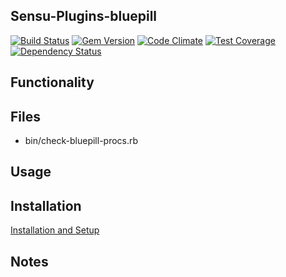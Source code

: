 ## Sensu-Plugins-bluepill

[![Build Status](https://travis-ci.org/sensu-plugins/sensu-plugins-bluepill.svg?branch=master)](https://travis-ci.org/sensu-plugins/sensu-plugins-bluepill)
[![Gem Version](https://badge.fury.io/rb/sensu-plugins-bluepill.svg)](http://badge.fury.io/rb/sensu-plugins-bluepill)
[![Code Climate](https://codeclimate.com/github/sensu-plugins/sensu-plugins-bluepill/badges/gpa.svg)](https://codeclimate.com/github/sensu-plugins/sensu-plugins-bluepill)
[![Test Coverage](https://codeclimate.com/github/sensu-plugins/sensu-plugins-bluepill/badges/coverage.svg)](https://codeclimate.com/github/sensu-plugins/sensu-plugins-bluepill)
[![Dependency Status](https://gemnasium.com/sensu-plugins/sensu-plugins-bluepill.svg)](https://gemnasium.com/sensu-plugins/sensu-plugins-bluepill)

## Functionality

## Files
 * bin/check-bluepill-procs.rb

## Usage

## Installation

[Installation and Setup](http://sensu-plugins.io/docs/installation_instructions.html)

## Notes
